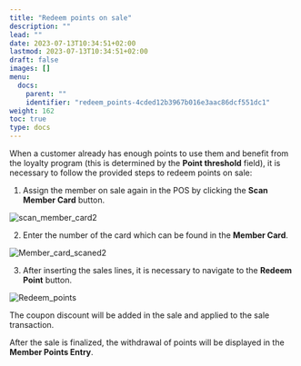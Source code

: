 ```yaml
---
title: "Redeem points on sale"
description: ""
lead: ""
date: 2023-07-13T10:34:51+02:00
lastmod: 2023-07-13T10:34:51+02:00
draft: false
images: []
menu:
  docs:
    parent: ""
    identifier: "redeem_points-4cded12b3967b016e3aac86dcf551dc1"
weight: 162
toc: true
type: docs
---
```


When a customer already has enough points to use them and benefit from the loyalty program (this is determined by the **Point threshold** field), it is necessary to follow the provided steps to redeem points on sale:


1. Assign the member on sale again in the POS by clicking the **Scan Member Card** button.

![scan_member_card2](Scan%20member%20card.png)

2. Enter the number of the card which can be found in the **Member Card**.

![Member_card_scaned2](Member%20card%20scaned.png)

3. After inserting the sales lines, it is necessary to navigate to the **Redeem Point** button. 

![Redeem_points](Reedem%20points.png)

The coupon discount will be added in the sale and applied to the sale transaction.

After the sale is finalized, the withdrawal of points will be displayed in the **Member Points Entry**.

